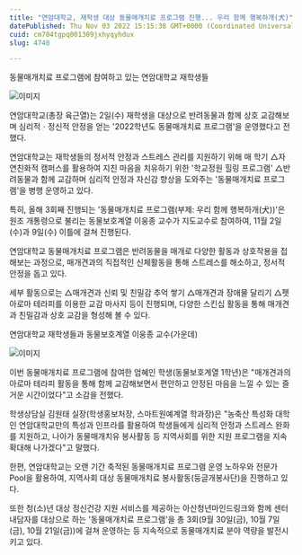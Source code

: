 ```yaml
---
title: "연암대학교, 재학생 대상 동물매개치료 프로그램 진행... 우리 함께 행복하개(犬)"
datePublished: Thu Nov 03 2022 15:15:38 GMT+0000 (Coordinated Universal Time)
cuid: cm704tgpq001309jxhyqyhdux
slug: 4740

---
```



동물매개치료 프로그램에 참여하고 있는 연암대학교 재학생들

![이미지](https://cdn.hashnode.com/res/hashnode/image/upload/v1739257175505/4fe37559-8b3a-4d3c-bd30-5d663091ce58.gif)

연암대학교(총장 육근열)는 2일(수) 재학생을 대상으로 반려동물과 함께 상호 교감해보며 심리적ㆍ정신적 안정을 얻는 '2022학년도 동물매개치료 프로그램'을 운영했다고 전했다.

연암대학교는 재학생들의 정서적 안정과 스트레스 관리를 지원하기 위해 매 학기 △자연친화적 캠퍼스를 활용하여 지친 마음을 치유하기 위한 '학교정원 힐링 프로그램' △반려동물과 함께 교감하며 심리적 안정과 자신감 향상을 도와주는 '동물매개치료 프로그램'을 병행 운영하고 있다.

특히, 올해 3회째 진행되는 '동물매개치료 프로그램(부제: 우리 함께 행복하개(犬))'은 원조 개통령으로 불리는 동물보호계열 이웅종 교수가 지도교수로 참여하여, 11월 2일(수)과 9일(수) 이틀에 걸쳐 진행된다.

연암대학교 동물매개치료 프로그램은 반려동물을 매개로 다양한 활동과 상호작용을 접해보는 과정으로, 매개견과의 직접적인 신체활동을 통해 스트레스를 해소하고, 정서적 안정을 돕고 있다.

세부 활동으로는 △매개견과 신뢰 및 친밀감 추억 쌓기 △매개견과 장애물 달리기 △펫 아로마 테라피를 이용한 교감 마사지 등이 진행되며, 다양한 스킨십 활동을 통해 매개견과 친밀감과 상호 교감을 형성해 볼 수 있다.

연암대학교 재학생들과 동물보호계열 이웅종 교수(가운데)

![이미지](https://cdn.hashnode.com/res/hashnode/image/upload/v1739257177584/a1c0d6e3-85d6-46a7-8f94-e1e55897a397.gif)

이번 동물매개치료 프로그램에 참여한 엄혜인 학생(동물보호계열 1학년)은 "매개견과의 아로마 테라피 활동을 통해 함께 교감해보면서 편안하고 안정된 마음을 느낄 수 있는 즐거운 시간이었다"고 소감을 전했다.

학생상담실 김원태 실장(학생홍보처장, 스마트원예계열 학과장)은 "농축산 특성화 대학인 연암대학교만의 특성과 인프라를 활용하여 학생들에게 심리적 안정과 스트레스 완화를 지원하고, 나아가 동물매개치유 봉사활동 등 지역사회를 위한 지원 프로그램을 지속 확대해 나가겠다"고 말했다.

한편, 연암대학교는 오랜 기간 축적된 동물매개치료 프로그램 운영 노하우와 전문가 Pool을 활용하여, 지역사회 대상 동물매개치료 봉사활동(둥글개봉사단)을 진행하고 있다.

또한 청(소)년 대상 정신건강 지원 서비스를 제공하는 아산청년마인드링크와 함께 센터 내담자를 대상으로 하는 '동물매개치료 프로그램'을 총 3회(9월 30일(금), 10월 7일(금), 10월 21일(금))에 걸쳐 운영하는 등 지속적으로 동물매개치료 분야 역량을 발전시키고 있다.